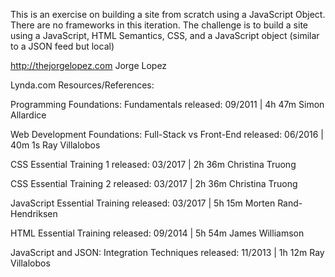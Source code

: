 This is an exercise on building a site from scratch using a JavaScript Object. 
There are no frameworks in this iteration. 
The challenge is to build a site using a JavaScript, HTML Semantics, CSS, and a JavaScript object (similar to a JSON feed but local)

http://thejorgelopez.com
Jorge Lopez


Lynda.com Resources/References: 

Programming Foundations: Fundamentals
released: 09/2011 | 4h 47m Simon Allardice

Web Development Foundations: Full-Stack vs Front-End
released: 06/2016 | 40m 1s Ray Villalobos

CSS Essential Training 1
released: 03/2017 | 2h 36m Christina Truong

CSS Essential Training 2
released: 03/2017 | 2h 36m Christina Truong

JavaScript Essential Training
released: 03/2017 | 5h 15m Morten Rand-Hendriksen

HTML Essential Training
released: 09/2014 | 5h 54m James Williamson

JavaScript and JSON: Integration Techniques
released: 11/2013 | 1h 12m Ray Villalobos
